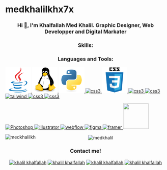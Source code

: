 # medkhalilkhx7x
<!DOCTYPE html>
<html lang="en">
<head>
    <meta charset="UTF-8">
    <meta name="viewport" content="width=device-width, initial-scale=1.0">
    
</head>
<body>
    
   
<h3 align="center"> Hi 👋, I'm Khalfallah Med Khalil. Graphic Designer, Web Developper and Digital Markater </h3>













<h3 align="center">Skills:</h3>
<p align="left">
<h3 align="center">Languages and Tools:</h3>
<p align="left">
 <a href="https://www.java.com" target="_blank" rel="noreferrer"> <img src="https://raw.githubusercontent.com/devicons/devicon/master/icons/java/java-original.svg" alt="java" width="80" height="80"/> </a>
     <a href="https://www.linux.org/" target="_blank" rel="noreferrer"> <img src="https://raw.githubusercontent.com/devicons/devicon/master/icons/linux/linux-original.svg" alt="linux" width="80" height="80"/> </a>
<a href="https://www.python.org" target="_blank" rel="noreferrer"> <img src="https://raw.githubusercontent.com/devicons/devicon/master/icons/python/python-original.svg" alt="python" width="80" height="80"/> </a>
      <a href="https://www.w3schools.com/html/" target="_blank" rel="noreferrer"> <img src="https://cdn.jsdelivr.net/gh/devicons/devicon@latest/icons/html5/html5-original.svg"  alt="css3" width="80" height="80"/> </a> 
 <a href="https://www.w3schools.com/css/" target="_blank" rel="noreferrer"> <img src="https://raw.githubusercontent.com/devicons/devicon/master/icons/css3/css3-original-wordmark.svg" alt="css3" width="80" height="80"/> </a> 
     <a href="https://www.w3schools.com/js/" target="_blank" rel="noreferrer">  <img src="https://cdn.jsdelivr.net/gh/devicons/devicon@latest/icons/javascript/javascript-original.svg" 
            alt="css3" width="80" height="80"/> </a> 
            <a href="https://www.w3schools.com/bootstrap/" target="_blank" rel="noreferrer"> 
            <img src="https://cdn.jsdelivr.net/gh/devicons/devicon@latest/icons/bootstrap/bootstrap-original.svg"  alt="css3" width="80" height="80"/> </a> 
            <a href="https://tailwindcss.com/" target="_blank" rel="noreferrer"> <img src="https://www.vectorlogo.zone/logos/tailwindcss/tailwindcss-icon.svg" alt="tailwind" width="80" height="80"/> </a>
     <a href="https://www.w3schools.com/react/" target="_blank" rel="noreferrer"> 
            <img src="https://cdn.jsdelivr.net/gh/devicons/devicon@latest/icons/react/react-original.svg"
            alt="css3" width="80" height="80"/> </a> 
     <a href="https://www.w3schools.com/git/" target="_blank" rel="noreferrer"> 
            <img src="https://cdn.jsdelivr.net/gh/devicons/devicon@latest/icons/git/git-plain-wordmark.svg" 
        alt="css3" width="80" height="80"/> </a> 
 
 <a href="https://www.photoshop.com/en" target="_blank" rel="noreferrer"> <img src="https://cdn.jsdelivr.net/gh/devicons/devicon@latest/icons/photoshop/photoshop-original.svg" alt="Photoshop" width="80" height="80"/> </a>
<a href="https://www.Illustrator.com/en" target="_blank" rel="noreferrer"> <img src="https://cdn.jsdelivr.net/gh/devicons/devicon@latest/icons/illustrator/illustrator-plain.svg"  alt="Illustrator" width="80" height="80"/> </a>
<a href="https://webflow.com/made-in-webflow" target="_blank" rel="noreferrer"> <img src="https://www.vectorlogo.zone/logos/webflow/webflow-icon.svg" alt="webflow" width="80" height="80" /> </a>
 <a href="https://www.figma.com/" target="_blank" rel="noreferrer"> <img src="https://www.vectorlogo.zone/logos/figma/figma-icon.svg" alt="figma" width="80" height="80"/> </a>
  <a href="https://www.framer.com/" target="_blank" rel="noreferrer"> <img src="https://www.vectorlogo.zone/logos/framer/framer-icon.svg" alt="framer" width="80" height="80"/> </a> 
  <a href= "https://wordpress.com/" target="_blank" rel="noreferrer"> <img src="https://cdn.jsdelivr.net/gh/devicons/devicon@latest/icons/wordpress/wordpress-plain-wordmark.svg" width="80" height="80"/></a>
</p>



<div align="center">
<p><img align="left" src="https://github-readme-stats.vercel.app/api/top-langs?username=medkhalilkh&theme=blueberry&count_private=true&hide_border=true&line_height=20show_icons=true&locale=en&layout=compact" alt="medkhalilkh" /></p>

<p><img align="center" src="https://github-readme-stats.vercel.app/api?username=medkhalil&theme=blueberry&count_private=true&hide_border=true&line_height=20show_icons=true&locale=en" alt="medkhalil" /></p>

</div>

<h3 align="center">Contact me!</h3>
<p align="center">
<a href="https://www.linkedin.com/in/med-khalil-khalfallah-a1b15a236/" target="-blank"><img align="center" src="https://raw.githubusercontent.com/rahuldkjain/github-profile-readme-generator/master/src/images/icons/Social/linked-in-alt.svg" alt="khalil khalfallah" height="30" width="80" /></a>
<a href="https://www.instagram.com/medkhalilkhtx/" target="-blank"><img align="center" src="https://raw.githubusercontent.com/rahuldkjain/github-profile-readme-generator/master/src/images/icons/Social/instagram.svg" alt="khalil khalfallah" height="30" width="80" /></a>
<a href="https://www.behance.net/2bffacd7" target="-blank"><img align="center" src="https://raw.githubusercontent.com/rahuldkjain/github-profile-readme-generator/master/src/images/icons/Social/behance.svg" alt="khalil khalfallah" height="30" width="80" 
 </a>
    <a href="https://mail.google.com/mail/u/0/#inbox" target="-blank"><img align="center" src="https://cdn-icons-png.flaticon.com/512/5968/5968534.png" alt="khalil khalfallah" height="30" width="80"/>
 </a>
</p>

</body>
</html>
